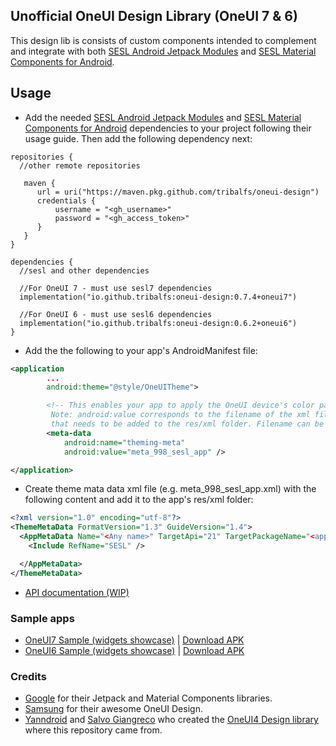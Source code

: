 ## Unofficial OneUI Design Library (OneUI 7 & 6)

This design lib is consists of custom components intended to complement and integrate with both [SESL Android Jetpack Modules](https://github.com/tribalfs/sesl-androidx?tab=readme-ov-file#sesloneui-android-jetpack-unofficial)
and [SESL Material Components for Android](https://github.com/tribalfs/sesl-material-components-android?tab=readme-ov-file#sesloneui-material-components-for-android-unofficial).

## Usage
- Add the needed [SESL Android Jetpack Modules](https://github.com/tribalfs/sesl-androidx?tab=readme-ov-file#sesloneui-android-jetpack-unofficial)
  and [SESL Material Components for Android](https://github.com/tribalfs/sesl-material-components-android?tab=readme-ov-file#sesloneui-material-components-for-android-unofficial)
  dependencies to your project following their usage guide. Then add the following dependency next:

```
repositories {
  //other remote repositories
  
   maven {
      url = uri("https://maven.pkg.github.com/tribalfs/oneui-design")
      credentials {
          username = "<gh_username>"
          password = "<gh_access_token>"
      }
   } 
}
```

```
dependencies {
  //sesl and other dependencies

  //For OneUI 7 - must use sesl7 dependencies
  implementation("io.github.tribalfs:oneui-design:0.7.4+oneui7")
    
  //For OneUI 6 - must use sesl6 dependencies
  implementation("io.github.tribalfs:oneui-design:0.6.2+oneui6")
}
```

- Add the the following to your app's AndroidManifest file:
```xml
<application
        ...
        android:theme="@style/OneUITheme">

        <!-- This enables your app to apply the OneUI device's color pallete.
         Note: android:value corresponds to the filename of the xml file
         that needs to be added to the res/xml folder. Filename can be different.-->
        <meta-data
            android:name="theming-meta"
            android:value="meta_998_sesl_app" />

</application>
```

- Create theme mata data xml file (e.g. meta_998_sesl_app.xml) with the following content and add it to the app's res/xml folder:

```xml
<?xml version="1.0" encoding="utf-8"?>
<ThemeMetaData FormatVersion="1.3" GuideVersion="1.4">
  <AppMetaData Name="<Any name>" TargetApi="21" TargetPackageName="<app.package.name>" VersionCode="1" VersionName="">
    <Include RefName="SESL" />

  </AppMetaData>
</ThemeMetaData>
```
- <a href="https://tribalfs.github.io/oneui-design/">API documentation (WIP)</a>

### Sample apps
- <a href="https://github.com/tribalfs/oneui-design/tree/main/sample-app"> OneUI7 Sample (widgets showcase)</a> | <a href="https://github.com/tribalfs/oneui-design/raw/main/sample-app/release/sample-app-release.apk">Download APK</a>
- <a href="https://github.com/tribalfs/oneui-design/tree/oneui6/sample-app"> OneUI6 Sample (widgets showcase)</a> | <a href="https://github.com/tribalfs/oneui-design/raw/oneui6/sample-app/release/sample-app-release.apk">Download APK</a> 

### Credits
- [Google](https://developer.android.com/jetpack) for their Jetpack and Material Components libraries.
- [Samsung](https://www.samsung.com/) for their awesome OneUI Design.
- [Yanndroid](https://github.com/Yanndroid) and [Salvo Giangreco](https://github.com/salvogiangri) who created the [OneUI4 Design library](https://github.com/OneUIProject/oneui-design) where this repository came from. 
